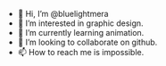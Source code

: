 - 👋 Hi, I’m @bluelightmera
- 👀 I’m interested in graphic design.
- 🌱 I’m currently learning animation.
- 💞️ I’m looking to collaborate on github.
- 📫 How to reach me is impossible.

<!---
bluelightmera/bluelightmera is a ✨ special ✨ repository because its `README.md` (this file) appears on your GitHub profile.
You can click the Preview link to take a look at your changes.
--->

